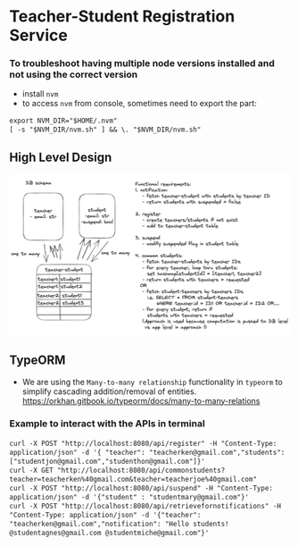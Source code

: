 # Teacher-Student Registration Service 


### To troubleshoot having multiple node versions installed and not using the correct version
- install `nvm`
- to access `nvm` from console, sometimes need to export the part:
```
export NVM_DIR="$HOME/.nvm"
[ -s "$NVM_DIR/nvm.sh" ] && \. "$NVM_DIR/nvm.sh"
```

## High Level Design
![design](./design.png)

## TypeORM
- We are using the `Many-to-many relationship` functionality in `typeorm` to simplify cascading addition/removal of entities. https://orkhan.gitbook.io/typeorm/docs/many-to-many-relations


### Example to interact with the APIs in terminal
```
curl -X POST "http://localhost:8080/api/register" -H "Content-Type: application/json" -d '{ "teacher": "teacherken@gmail.com","students":["studentjon@gmail.com","studenthon@gmail.com"]}' 
curl -X GET "http://localhost:8080/api/commonstudents?teacher=teacherken%40gmail.com&teacher=teacherjoe%40gmail.com"
curl -X POST "http://localhost:8080/api/suspend" -H "Content-Type: application/json" -d '{"student" : "studentmary@gmail.com"}' 
curl -X POST "http://localhost:8080/api/retrievefornotifications" -H "Content-Type: application/json" -d '{"teacher":  "teacherken@gmail.com","notification": "Hello students! @studentagnes@gmail.com @studentmiche@gmail.com"}' 
```

